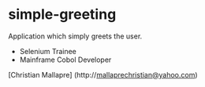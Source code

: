 # simple-greeting
Application which simply greets the user.

* Selenium Trainee
* Mainframe Cobol Developer

[Christian Mallapre] (http://mallaprechristian@yahoo.com)